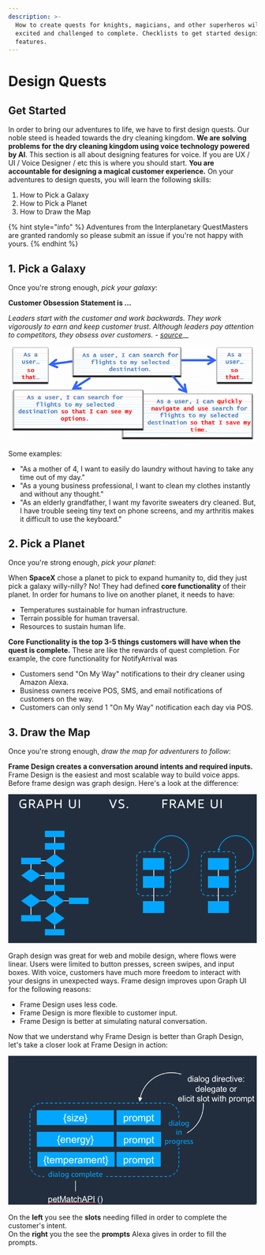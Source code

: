 ```yaml
---
description: >-
  How to create quests for knights, magicians, and other superheros will be
  excited and challenged to complete. Checklists to get started designing new
  features.
---
```


# Design Quests

## Get Started

In order to bring our adventures to life, we have to first design quests. Our noble steed is headed towards the dry cleaning kingdom. **We are solving problems for the dry cleaning kingdom using voice technology powered by AI**. This section is all about designing features for voice. If you are UX / UI / Voice Designer / etc this is where you should start. **You are accountable for designing a magical customer experience.** On your adventures to design quests, you will learn the following skills:

1. How to Pick a Galaxy 
2. How to Pick a Planet
3. How to Draw the Map

{% hint style="info" %}
Adventures from the Interplanetary QuestMasters are granted randomly so please submit an issue if you're not happy with yours.
{% endhint %}

## 1. Pick a Galaxy

Once you're strong enough, _pick your galaxy_:

**Customer Obsession Statement is ...** 

_Leaders start with the customer and work backwards. They work vigorously to earn and keep customer trust. Although leaders pay attention to competitors, they obsess over customers. -_ [_source_](https://interviewgenie.com/blog-1/2017/11/28/how-to-answer-amazon-leadership-principle-customer-obsession-interview-questions)\_\_

![](../.gitbook/assets/7_sprint_goal_patterns_for_building_great_teams_part_2_us-split.png)

Some examples:

* "As a mother of 4, I want to easily do laundry without having to take any time out of my day."
* "As a young business professional, I want to clean my clothes instantly and without any thought."
* "As an elderly grandfather, I want my favorite sweaters dry cleaned. But, I have trouble seeing tiny text on phone screens, and my arthritis makes it difficult to use the keyboard."

## 2. Pick a Planet

Once you're strong enough, _pick your planet_:

When **SpaceX** chose a planet to pick to expand humanity to, did they just pick a galaxy willy-nilly? No! They had defined **core functionality** of their planet. In order for humans to live on another planet, it needs to have:

* Temperatures sustainable for human infrastructure.
* Terrain possible for human traversal.
* Resources to sustain human life.

**Core Functionality is the top 3-5 things customers will have when the quest is complete.** These are like the rewards of quest completion. For example, the core functionality for NotifyArrival was

* Customers send "On My Way" notifications to their dry cleaner using Amazon Alexa.
* Business owners receive POS, SMS, and email notifications of customers on the way.
* Customers can only send 1 "On My Way" notification each day via POS.

## 3. Draw the Map

Once you're strong enough, _draw the map for adventurers to follow_:

**Frame Design creates a conversation around intents and required inputs.** Frame Design is the easiest and most scalable way to build voice apps. Before frame design was graph design. Here's a look at the difference:

![](../.gitbook/assets/image_2_cami._cb471576686_.png)

Graph design was great for web and mobile design, where flows were linear. Users were limited to button presses, screen swipes, and input boxes. With voice, customers have much more freedom to interact with your designs in unexpected ways. Frame design improves upon Graph UI for the following reasons:

* Frame Design uses less code.
* Frame Design is more flexible to customer input.
* Frame Design is better at simulating natural conversation.

Now that we understand why Frame Design is better than Graph Design, let's take a closer look at Frame Design in action:

![](../.gitbook/assets/image_3_cami._cb471576681_.png)

On the **left** you see the **slots** needing filled in order to complete the customer's intent.   
On the **right** you the see the **prompts** Alexa gives in order to fill the prompts.

